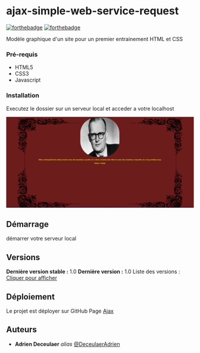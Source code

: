 # ajax-simple-web-service-request

[![forthebadge](http://forthebadge.com/images/badges/built-with-love.svg)](http://forthebadge.com) [![forthebadge](http://forthebadge.com/images/badges/powered-by-electricity.svg)](http://forthebadge.com)

Modèle graphique d'un site pour un premier entrainement HTML et CSS

### Pré-requis

- HTML5
- CSS3
- Javascript

### Installation

Executez le dossier sur un serveur local et acceder a votre localhost

![](https://raw.githubusercontent.com/DeceulaerAdrien/ajax-simple-web-service-request/main/Capture.PNG)

## Démarrage

démarrer votre serveur local

## Versions

**Dernière version stable :** 1.0
**Dernière version :** 1.0
Liste des versions : [Cliquer pour afficher](https://github.com/DeceulaerAdrien/ajax-simple-web-service-request/tags)

## Déploiement

Le projet est déployer sur GitHub Page
[Ajax](https://deceulaeradrien.github.io/ajax-simple-web-service-request/)

## Auteurs

- **Adrien Deceulaer** _alias_ [@DeceulaerAdrien](https://github.com/DeceulaerAdrien)
